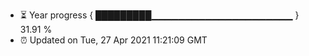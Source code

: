 - ⏳ Year progress { █████████▁▁▁▁▁▁▁▁▁▁▁▁▁▁▁▁▁▁▁▁▁ } 31.91 %
- ⏰ Updated on Tue, 27 Apr 2021 11:21:09 GMT

